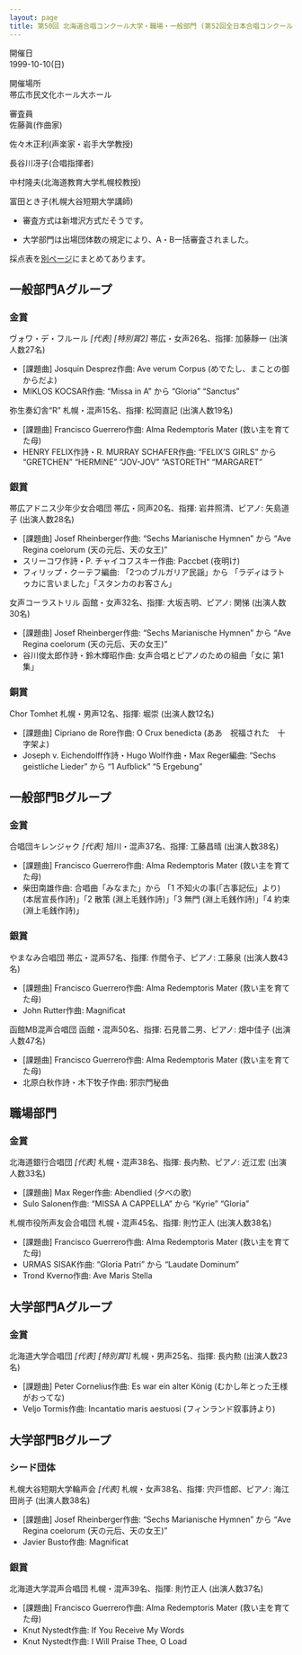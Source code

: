 ```yaml
---
layout: page
title: 第50回 北海道合唱コンクール大学・職場・一般部門 (第52回全日本合唱コンクール北海道支部大会)
---
```

開催日  
1999-10-10(日)

開催場所  
帯広市民文化ホール大ホール

審査員  
佐藤眞(作曲家)

佐々木正利(声楽家・岩手大学教授)

長谷川冴子(合唱指揮者)

中村隆夫(北海道教育大学札幌校教授)

富田とき子(札幌大谷短期大学講師)

-   審査方式は新増沢方式だそうです。

-   大学部門は出場団体数の規定により、A・B一括審査されました。

採点表を[別ページ](hokkaido-1999-10-10-score/)にまとめてあります。

一般部門Aグループ
-----------------

### 金賞

<span class="choir-name">ヴォワ・デ・フルール</span> *\[代表\]* *\[特別賞2\]*
帯広・女声26名、指揮: 加藤靜一 (出演人数27名)

-   \[課題曲\] Josquin Desprez作曲: Ave verum Corpus (めでたし、まことの御からだよ)
-   MIKLOS KOCSAR作曲: “Missa in A” から “Gloria” “Sanctus”

<span class="choir-name">弥生奏幻舎“R”</span>
札幌・混声15名、指揮: 松岡直記 (出演人数19名)

-   \[課題曲\] Francisco Guerrero作曲: Alma Redemptoris Mater (救い主を育てた母)
-   HENRY FELIX作詩・R. MURRAY SCHAFER作曲: “FELIX’S GIRLS” から “GRETCHEN” “HERMINE” “JOV-JOV” “ASTORETH” “MARGARET”

### 銀賞

<span class="choir-name">帯広アドニス少年少女合唱団</span>
帯広・同声20名、指揮: 岩井照清、ピアノ: 矢島道子 (出演人数28名)

-   \[課題曲\] Josef Rheinberger作曲: “Sechs Marianische Hymnen” から “Ave Regina coelorum (天の元后、天の女王)”
-   スリーコワ作詩・P. チャイコフスキー作曲: Paccbet (夜明け)
-   フィリップ・クーテフ編曲: 「2つのブルガリア民謡」から 「ラディはラトゥカに言いました」「スタンカのお客さん」

<span class="choir-name">女声コーラストリル</span>
函館・女声32名、指揮: 大坂吉明、ピアノ: 関悌 (出演人数30名)

-   \[課題曲\] Josef Rheinberger作曲: “Sechs Marianische Hymnen” から “Ave Regina coelorum (天の元后、天の女王)”
-   谷川俊太郎作詩・鈴木輝昭作曲: 女声合唱とピアノのための組曲「女に 第1集」

### 銅賞

<span class="choir-name">Chor Tomhet</span>
札幌・男声12名、指揮: 堀崇 (出演人数12名)

-   \[課題曲\] Cipriano de Rore作曲: O Crux benedicta (ああ　祝福された　十字架よ)
-   Joseph v. Eichendolff作詩・Hugo Wolf作曲・Max Reger編曲: “Sechs geistliche Lieder” から “1 Aufblick” “5 Ergebung”

一般部門Bグループ
-----------------

### 金賞

<span class="choir-name">合唱団キレンジャク</span> *\[代表\]*
旭川・混声37名、指揮: 工藤昌晴 (出演人数38名)

-   \[課題曲\] Francisco Guerrero作曲: Alma Redemptoris Mater (救い主を育てた母)
-   柴田南雄作曲: 合唱曲「みなまた」から 「1 不知火の事(「古事記伝」より) (本居宣長作詩)」「2 散策 (淵上毛銭作詩)」「3 無門 (淵上毛銭作詩)」「4 約束 (淵上毛銭作詩)」

### 銀賞

<span class="choir-name">やまなみ合唱団</span>
帯広・混声57名、指揮: 作間令子、ピアノ: 工藤泉 (出演人数43名)

-   \[課題曲\] Francisco Guerrero作曲: Alma Redemptoris Mater (救い主を育てた母)
-   John Rutter作曲: Magnificat

<span class="choir-name">函館MB混声合唱団</span>
函館・混声50名、指揮: 石見普二男、ピアノ: 畑中佳子 (出演人数47名)

-   \[課題曲\] Francisco Guerrero作曲: Alma Redemptoris Mater (救い主を育てた母)
-   北原白秋作詩・木下牧子作曲: 邪宗門秘曲

職場部門
--------

### 金賞

<span class="choir-name">北海道銀行合唱団</span> *\[代表\]*
札幌・混声38名、指揮: 長内勲、ピアノ: 近江宏 (出演人数33名)

-   \[課題曲\] Max Reger作曲: Abendlied (夕べの歌)
-   Sulo Salonen作曲: “MISSA A CAPPELLA” から “Kyrie” “Gloria”

<span class="choir-name">札幌市役所声友会合唱団</span>
札幌・混声45名、指揮: 則竹正人 (出演人数38名)

-   \[課題曲\] Francisco Guerrero作曲: Alma Redemptoris Mater (救い主を育てた母)
-   URMAS SISAK作曲: “Gloria Patri” から “Laudate Dominum”
-   Trond Kverno作曲: Ave Maris Stella

大学部門Aグループ
-----------------

### 金賞

<span class="choir-name">北海道大学合唱団</span> *\[代表\]* *\[特別賞1\]*
札幌・男声25名、指揮: 長内勲 (出演人数23名)

-   \[課題曲\] Peter Cornelius作曲: Es war ein alter König (むかし年とった王様がおってな)
-   Veljo Tormis作曲: Incantatio maris aestuosi (フィンランド叙事詩より)

大学部門Bグループ
-----------------

### シード団体

<span class="choir-name">札幌大谷短期大学輪声会</span> *\[代表\]*
札幌・女声38名、指揮: 宍戸悟郎、ピアノ: 海江田尚子 (出演人数38名)

-   \[課題曲\] Josef Rheinberger作曲: “Sechs Marianische Hymnen” から “Ave Regina coelorum (天の元后、天の女王)”
-   Javier Busto作曲: Magnificat

### 銀賞

<span class="choir-name">北海道大学混声合唱団</span>
札幌・混声39名、指揮: 則竹正人 (出演人数37名)

-   \[課題曲\] Francisco Guerrero作曲: Alma Redemptoris Mater (救い主を育てた母)
-   Knut Nystedt作曲: If You Receive My Words
-   Knut Nystedt作曲: I Will Praise Thee, O Load
